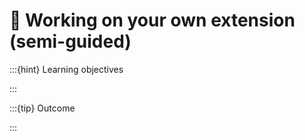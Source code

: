# 🧩 Working on your own extension (semi-guided)

:::{hint} Learning objectives

:::

:::{tip} Outcome

:::
